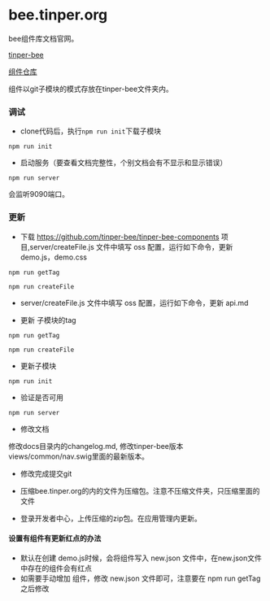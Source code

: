 # bee.tinper.org

bee组件库文档官网。

[tinper-bee](http://github.com/iuap-design/tinper-bee.org)

[组件仓库](http://github.com/tinper-bee)

组件以git子模块的模式存放在tinper-bee文件夹内。

### 调试

- clone代码后，执行`npm run init`下载子模块

```
npm run init
```


- 启动服务（要查看文档完整性，个别文档会有不显示和显示错误）

```
npm run server
```

会监听9090端口。


### 更新

- 下载 https://github.com/tinper-bee/tinper-bee-components 项目,server/createFile.js 文件中填写 oss 配置，运行如下命令，更新demo.js，demo.css

```
npm run getTag 

npm run createFile 
```

- server/createFile.js 文件中填写 oss 配置，运行如下命令，更新 api.md

- 更新 子模块的tag

```
npm run getTag 

npm run createFile  

```

- 更新子模块

```
npm run init
```
- 验证是否可用

```
npm run server
```
- 修改文档

修改docs目录内的changelog.md, 修改tinper-bee版本views/common/nav.swig里面的最新版本。

- 修改完成提交git

- 压缩bee.tinper.org的内的文件为压缩包。注意不压缩文件夹，只压缩里面的文件

- 登录开发者中心，上传压缩的zip包。在应用管理内更新。



#### 设置有组件有更新红点的办法

- 默认在创建 demo.js时候，会将组件写入 new.json 文件中，在new.json文件中存在的组件会有红点
- 如需要手动增加 组件，修改 new.json 文件即可，注意要在 npm run getTag 之后修改